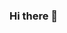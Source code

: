 ### Hi there 👋

<!--
**Ubinskiandre/Ubinskiandre**
- André Gustavo Ubinski
- Colégio Integral Jardim Porto Alegre
- e-mail para contato: andre.ubinski@escola.pr.gov.br
-->
